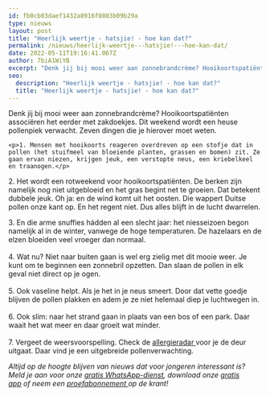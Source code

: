 ```yaml
---
id: fb0cb03daef1432a8916f0803b09b29a
type: nieuws
layout: post
title: "Heerlijk weertje - hatsjie! - hoe kan dat?"
permalink: /nieuws/heerlijk-weertje---hatsjie!---hoe-kan-dat/
date: 2022-05-11T19:16:41.067Z
author: 7biA1WiYB
excerpt: "Denk jij bij mooi weer aan zonnebrandcrème? Hooikoortspatiënten associëren het eerder met zakdoekjes. Dit weekend wordt een heuse pollenpiek verwacht. Zeven dingen die je hierover moet weten.  "
seo:
  description: "Heerlijk weertje - hatsjie! - hoe kan dat?"
  title: "Heerlijk weertje - hatsjie! - hoe kan dat?"
---
```

Denk jij bij mooi weer aan zonnebrandcrème? Hooikoortspatiënten associëren het eerder met zakdoekjes. Dit weekend wordt een heuse pollenpiek verwacht. Zeven dingen die je hierover moet weten.  

    <p>1. Mensen met hooikoorts reageren overdreven op een stofje dat in pollen (het stuifmeel van bloeiende planten, grassen en bomen) zit. Ze gaan ervan niezen, krijgen jeuk, een verstopte neus, een kriebelkeel en traanogen.</p>
<p>2. Het wordt een rotweekend voor hooikoortspatiënten. De berken zijn namelijk nog niet uitgebloeid en het gras begint net te groeien. Dat betekent dubbele jeuk. Oh ja: en de wind komt uit het oosten. Die wappert Duitse pollen onze kant op. En het regent niet. Dus alles blijft in de lucht dwarrelen.</p>
<p>3. En die arme snuffies hádden al een slecht jaar: het niesseizoen begon namelijk al in de winter, vanwege de hoge temperaturen. De hazelaars en de elzen bloeiden veel vroeger dan normaal.<br><br>4. Wat nu? Niet naar buiten gaan is wel erg zielig met dit mooie weer. Je kunt om te beginnen een zonnebril opzetten. Dan slaan de pollen in elk geval niet direct op je ogen.<br><br>5. Ook vaseline helpt. Als je het in je neus smeert. Door dat vette goedje blijven de pollen plakken en adem je ze niet helemaal diep je luchtwegen in.<br><br>6. Ook slim: naar het strand gaan in plaats van een bos of een park. Daar waait het wat meer en daar groeit wat minder.  <br><br>7. Vergeet de weersvoorspelling. Check de <a href="http://www.allergieradar.nl/">allergieradar </a>voor je de deur uitgaat. Daar vind je een uitgebreide pollenverwachting.</p>
<p><em>Altijd op de hoogte blijven van nieuws dat voor jongeren interessant is? Meld je aan voor onze <a href="https://7dagen.netlify.app/whatsapp">gratis WhatsApp-dienst</a>, download onze <a href="https://7dagen.netlify.app/app">gratis app</a> of neem een <a href="https://abonneren.sevendays.nl/abonneren/abonnementen/ae/artikel">proefabonnement </a>op de krant! </em></p>  
